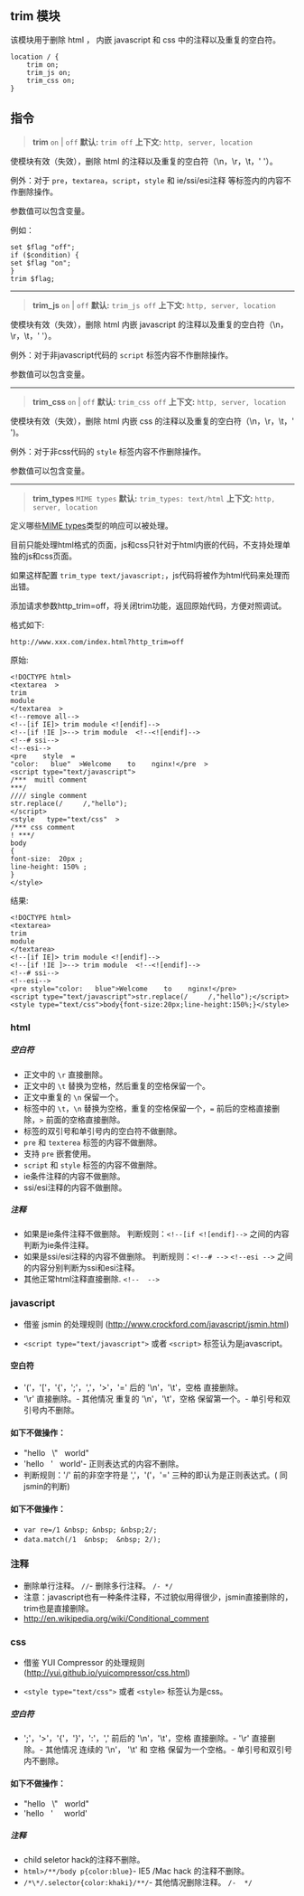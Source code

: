 ## trim 模块

该模块用于删除 html ， 内嵌 javascript 和 css 中的注释以及重复的空白符。

```
location / {
    trim on;
    trim_js on;
    trim_css on;
}
```

## 指令

> **trim** `on` | `off`
> **默认:** `trim off`
> **上下文:** `http, server, location`

使模块有效（失效），删除 html 的注释以及重复的空白符（\n，\r，\t，' '）。

例外：对于 `pre`，`textarea`，`script`，`style` 和 ie/ssi/esi注释 等标签内的内容不作删除操作。

参数值可以包含变量。

例如：

```
set $flag "off";
if ($condition) {
set $flag "on";
}
trim $flag;
```

---

> **trim_js** `on` | `off`
> **默认:** `trim_js off`
> **上下文:** `http, server, location`

使模块有效（失效），删除 html 内嵌 javascript 的注释以及重复的空白符（\n，\r，\t，' '）。

例外：对于非javascript代码的 `script` 标签内容不作删除操作。

参数值可以包含变量。

---

> **trim_css** `on` | `off`
> **默认:** `trim_css off`
> **上下文:** `http, server, location`

使模块有效（失效），删除 html 内嵌 css 的注释以及重复的空白符（\n，\r，\t，' ')。

例外：对于非css代码的 `style` 标签内容不作删除操作。

参数值可以包含变量。

---

> **trim_types** `MIME types`
> **默认:** `trim_types: text/html`
> **上下文:** `http, server, location`

定义哪些[MIME types](http://en.wikipedia.org/wiki/MIME_type)类型的响应可以被处理。

目前只能处理html格式的页面，js和css只针对于html内嵌的代码，不支持处理单独的js和css页面。

如果这样配置 `trim_type text/javascript;`，js代码将被作为html代码来处理而出错。

添加请求参数http_trim=off，将关闭trim功能，返回原始代码，方便对照调试。

格式如下:

`http://www.xxx.com/index.html?http_trim=off`

原始:

```
<!DOCTYPE html>
<textarea  >
trim
module
</textarea  >
<!--remove all-->
<!--[if IE]> trim module <![endif]-->
<!--[if !IE ]>--> trim module  <!--<![endif]-->
<!--# ssi-->
<!--esi-->
<pre    style  =
"color:   blue"  >Welcome    to    nginx!</pre  >
<script type="text/javascript">
/***  muitl comment
***/
//// single comment
str.replace(/     /,"hello");
</script>
<style   type="text/css"  >
/*** css comment
! ***/
body
{
font-size:  20px ;
line-height: 150% ;
}
</style>
```

结果:

```
<!DOCTYPE html>
<textarea>
trim
module
</textarea>
<!--[if IE]> trim module <![endif]-->
<!--[if !IE ]>--> trim module  <!--<![endif]-->
<!--# ssi-->
<!--esi-->
<pre style="color:   blue">Welcome    to    nginx!</pre>
<script type="text/javascript">str.replace(/     /,"hello");</script>
<style type="text/css">body{font-size:20px;line-height:150%;}</style>
```

### html

##### 空白符

- 正文中的 `\r` 直接删除。
- 正文中的 `\t` 替换为空格，然后重复的空格保留一个。
- 正文中重复的 `\n` 保留一个。
- 标签中的 `\t`，`\n` 替换为空格，重复的空格保留一个，`=` 前后的空格直接删除，`>` 前面的空格直接删除。
- 标签的双引号和单引号内的空白符不做删除。
- `pre` 和 `texterea` 标签的内容不做删除。
- 支持 `pre` 嵌套使用。
- `script` 和 `style` 标签的内容不做删除。
- ie条件注释的内容不做删除。
- ssi/esi注释的内容不做删除。

##### 注释

- 如果是ie条件注释不做删除。
    判断规则：`<!--[if <![endif]-->`  之间的内容判断为ie条件注释。
- 如果是ssi/esi注释的内容不做删除。
    判断规则：`<!--# -->`  `<!--esi -->`  之间的内容分别判断为ssi和esi注释。
- 其他正常html注释直接删除.  `<!--  -->`

### javascript

- 借鉴 jsmin 的处理规则 (http://www.crockford.com/javascript/jsmin.html)

- `<script type="text/javascript">` 或者 `<script>` 标签认为是javascript。

#### 空白符

- '('，'['，'{'，';'，','，'>'，'=' 后的 '\n'，'\t'，空格 直接删除。
- '\r' 直接删除。- 其他情况 重复的 '\n'，'\t'，空格 保留第一个。- 单引号和双引号内不删除。

#### 如下不做操作：

- "hello   &nbsp;   \\"  &nbsp;   world"
- 'hello  &nbsp;       \'  &nbsp;   world'- 正则表达式的内容不删除。
- 判断规则：'/' 前的非空字符是 ','，'('，'=' 三种的即认为是正则表达式。( 同jsmin的判断)

#### 如下不做操作：

- `var re=/1 &nbsp; &nbsp; &nbsp;2/;`
- `data.match(/1  &nbsp;  &nbsp; 2/);`

### 注释

- 删除单行注释。  `//`- 删除多行注释。  `/- */`
- 注意：javascript也有一种条件注释，不过貌似用得很少，jsmin直接删除的，trim也是直接删除。
- http://en.wikipedia.org/wiki/Conditional_comment

### css

- 借鉴 YUI Compressor 的处理规则 (http://yui.github.io/yuicompressor/css.html)

- `<style type="text/css">` 或者 `<style>` 标签认为是css。

##### 空白符

- ';'，'>'，'{'，'}'，':'，',' 前后的 '\n'，'\t'，空格 直接删除。- '\r' 直接删除。- 其他情况 连续的 '\n'， '\t' 和 空格 保留为一个空格。- 单引号和双引号内不删除。

#### 如下不做操作：
- "hello   &nbsp;  \\\"  &nbsp;    world"
- 'hello  &nbsp;   \'   &nbsp;  &nbsp;   world'

##### 注释

- child seletor hack的注释不删除。
- `html>/**/body p{color:blue}`- IE5 /Mac hack 的注释不删除。
- `/*\*/.selector{color:khaki}/**/`- 其他情况删除注释。  `/-  */`
